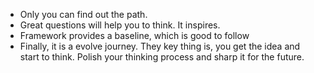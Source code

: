 - Only you can find out the path. 
- Great questions will help you to think. It inspires. 
- Framework provides a baseline, which is good to follow
- Finally, it is a evolve journey. They key thing is, you get the idea and start to think. Polish your thinking process and sharp it for the future. 